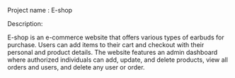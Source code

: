 Project name : E-shop

Description:

E-shop is an e-commerce website that offers various types of earbuds for purchase. Users can add items to their cart and checkout with their personal and product details. The website features an admin dashboard where authorized individuals can add, update, and delete products, view all orders and users, and delete any user or order.